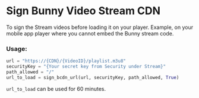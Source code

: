 # Sign Bunny Video Stream CDN

To sign the Stream videos before loading it on your player. Example, on your mobile app player where you cannot embed the Bunny stream code.
### Usage:

```py
url = "https://{CDN}/{VideoID}/playlist.m3u8"
securityKey = "{Your secret key from Security under Stream}"
path_allowed = "/"
url_to_load = sign_bcdn_url(url, securityKey, path_allowed, True)
```

`url_to_load` can be used for 60 minutes.